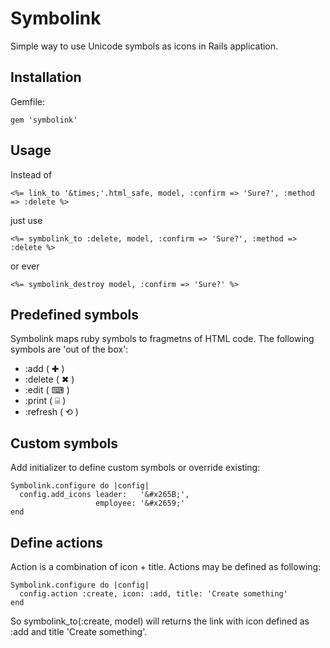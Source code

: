 # Symbolink

Simple way to use Unicode symbols as icons in Rails application.

## Installation

Gemfile:

    gem 'symbolink'

## Usage

Instead of

    <%= link_to '&times;'.html_safe, model, :confirm => 'Sure?', :method => :delete %>

just use

    <%= symbolink_to :delete, model, :confirm => 'Sure?', :method => :delete %>

or ever

    <%= symbolink_destroy model, :confirm => 'Sure?' %>

## Predefined symbols

Symbolink maps ruby symbols to fragmetns of HTML code. The following symbols are 'out of the box':
- :add ( &#x271A; )
- :delete ( &#x2716; )
- :edit ( &#x2328; )
- :print ( &#x2338; )
- :refresh ( &#x27F2; )

## Custom symbols

Add initializer to define custom symbols or override existing:

    Symbolink.configure do |config|
      config.add_icons leader:   '&#x265B;',
                       employee: '&#x2659;'
    end

## Define actions

Action is a combination of icon + title. Actions may be defined as following:

    Symbolink.configure do |config|
      config.action :create, icon: :add, title: 'Create something'
    end

So symbolink_to(:create, model) will returns the link with icon defined as :add and title 'Create something'.



